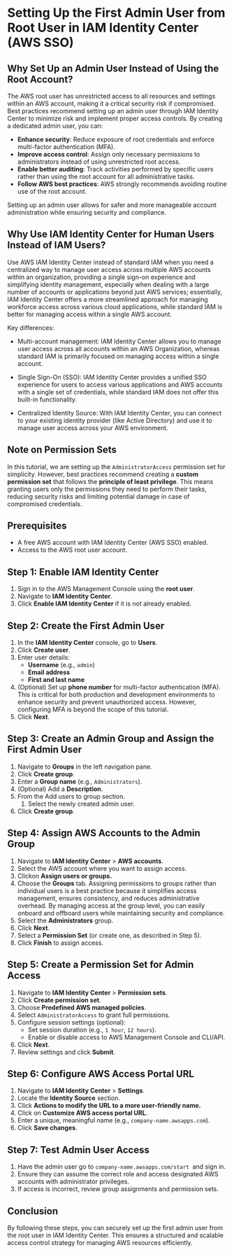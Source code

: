 # Setting Up the First Admin User from Root User in IAM Identity Center (AWS SSO)

## Why Set Up an Admin User Instead of Using the Root Account?

The AWS root user has unrestricted access to all resources and settings within an AWS account, making it a critical security risk if compromised. Best practices recommend setting up an admin user through IAM Identity Center to minimize risk and implement proper access controls. By creating a dedicated admin user, you can:

- **Enhance security**: Reduce exposure of root credentials and enforce multi-factor authentication (MFA).
- **Improve access control**: Assign only necessary permissions to administrators instead of using unrestricted root access.
- **Enable better auditing**: Track activities performed by specific users rather than using the root account for all administrative tasks.
- **Follow AWS best practices**: AWS strongly recommends avoiding routine use of the root account.

Setting up an admin user allows for safer and more manageable account administration while ensuring security and compliance.

## Why Use IAM Identity Center for Human Users Instead of IAM Users?

Use AWS IAM Identity Center instead of standard IAM when you need a centralized way to manage user access across multiple AWS accounts within an organization, providing a single sign-on experience and simplifying identity management, especially when dealing with a large number of accounts or applications beyond just AWS services; essentially, IAM Identity Center offers a more streamlined approach for managing workforce access across various cloud applications, while standard IAM is better for managing access within a single AWS account. 

Key differences:
- Multi-account management: IAM Identity Center allows you to manage user access across all accounts within an AWS Organization, whereas standard IAM is primarily focused on managing access within a single account. 

- Single Sign-On (SSO): IAM Identity Center provides a unified SSO experience for users to access various applications and AWS accounts with a single set of credentials, while standard IAM does not offer this built-in functionality. 

- Centralized Identity Source: With IAM Identity Center, you can connect to your existing identity provider (like Active Directory) and use it to manage user access across your AWS environment. 

## Note on Permission Sets

In this tutorial, we are setting up the `AdministratorAccess` permission set for simplicity. However, best practices recommend creating a **custom permission set** that follows the **principle of least privilege**. This means granting users only the permissions they need to perform their tasks, reducing security risks and limiting potential damage in case of compromised credentials.

## Prerequisites

- A free AWS account with IAM Identity Center (AWS SSO) enabled.
- Access to the AWS root user account.

## Step 1: Enable IAM Identity Center

1. Sign in to the AWS Management Console using the **root user**.
2. Navigate to **IAM Identity Center**.
3. Click **Enable IAM Identity Center** if it is not already enabled.

## Step 2: Create the First Admin User

1. In the **IAM Identity Center** console, go to **Users**.
2. Click **Create user**.
3. Enter user details:
   - **Username** (e.g., `admin`)
   - **Email address**
   - **First and last name**
4. (Optional) Set up **phone number** for multi-factor authentication (MFA). This is critical for both production and development environments to enhance security and prevent unauthorized access. However, configuring MFA is beyond the scope of this tutorial.
5. Click **Next**.

## Step 3: Create an Admin Group and Assign the First Admin User

1. Navigate to **Groups** in the left navigation pane.
2. Click **Create group**.
3. Enter a **Group name** (e.g., `Administrators`).
4. (Optional) Add a **Description**.
5. From the Add users to group section. 
   1. Select the newly created admin user.
6. Click **Create group**.

## Step 4: Assign AWS Accounts to the Admin Group

1. Navigate to **IAM Identity Center** > **AWS accounts**.
2. Select the AWS account where you want to assign access.
3. Clickon **Assign users or groups.**
4. Choose the **Groups** tab. Assigning permissions to groups rather than individual users is a best practice because it simplifies access management, ensures consistency, and reduces administrative overhead. By managing access at the group level, you can easily onboard and offboard users while maintaining security and compliance.
5. Select the **Administrators** group.
6. Click **Next**.
7. Select a **Permission Set** (or create one, as described in Step 5).
8. Click **Finish** to assign access.

## Step 5: Create a Permission Set for Admin Access

1. Navigate to **IAM Identity Center** > **Permission sets**.
2. Click **Create permission set**.
3. Choose **Predefined AWS managed policies**.
4. Select `AdministratorAccess` to grant full permissions.
5. Configure session settings (optional):
   - Set session duration (e.g., `1 hour`, `12 hours`).
   - Enable or disable access to AWS Management Console and CLI/API.
6. Click **Next**.
7. Review settings and click **Submit**.

## Step 6: Configure AWS Access Portal URL

1. Navigate to **IAM Identity Center** > **Settings**.
2. Locate the **Identity Source** section.
3. Click **Actions to modify the URL to a more user-friendly name.**
4. Click on **Customize AWS access portal URL**.
5. Enter a unique, meaningful name (e.g., `company-name.awsapps.com`).
6. Click **Save changes**.

## Step 7: Test Admin User Access

1. Have the admin user go to `company-name.awsapps.com/start`  and sign in.
2. Ensure they can assume the correct role and access designated AWS accounts with administrator privileges.
3. If access is incorrect, review group assignments and permission sets.

## Conclusion

By following these steps, you can securely set up the first admin user from the root user in IAM Identity Center. This ensures a structured and scalable access control strategy for managing AWS resources efficiently.

